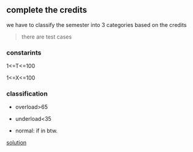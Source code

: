 ## complete the credits

we have to classify the semester into 3 categories based on the credits

> there are test cases

### constarints

1<=T<=100

1<=X<=100

### classification
- overload>65

- underload<35

- normal: if in btw.

[solution](https://github.com/Deekshith998/codechef/blob/main/Complete%20the%20credit/credits.c)


